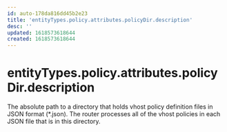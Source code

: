 ```yaml
---
id: auto-178da816dd45b2e23
title: 'entityTypes.policy.attributes.policyDir.description'
desc: ''
updated: 1618573618644
created: 1618573618644
---
```

# entityTypes.policy.attributes.policyDir.description

The absolute path to a directory that holds vhost policy definition files in JSON format (*.json). The router processes all of the vhost policies in each JSON file that is in this directory.